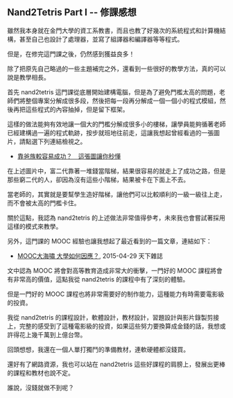 ## Nand2Tetris Part I -- 修課感想

雖然我本身就在金門大學的資工系教書，而且也教了好幾次的系統程式和計算機結構，甚至自己也設計了處理器，並寫了組譯器和編譯器等等程式。

但是，在修完這門課之後，仍然感到獲益良多！

除了把原先自己略過的一些主題補完之外，還看到一些很好的教學方法，真的可以說是教學相長。

首先 nand2tetris 這門課從底層開始建構電腦，但是為了避免門檻太高的問題，老師們將整個專案分解成很多段，然後把每一段再分解成一個一個小的程式模組，然後再把這些程式的內容抽掉，但是留下框架。

這樣的做法能夠有效地讓一個大的門檻分解成很多小的樓梯，讓學員能夠循著老師已經建構過一遍的程式軌跡，按步就班地往前走，這讓我想起曾經看過的一張圖片，請點選下列連結檢視之。

* [靠爸族較容易成功？　這張圖讓你秒懂](http://www.appledaily.com.tw/realtimenews/article/new/20150401/584846/)

在上述圖片中，富二代靠著一堆錢當階梯，結果很容易的就走上了成功之路，但是那些窮二代的人，卻因為沒有這些小階梯，結果被卡在下面上不去。

當老師的，其實就是要幫學生造好階梯，讓他們可以比較順利的一級一級往上走，而不會被太高的門檻卡住。

關於這點，我認為 nand2tetris 的上述做法非常值得參考，未來我也會嘗試著採用這樣的模式來教學。

另外，這門課的 MOOC 經驗也讓我想起了最近看到的一篇文章，連結如下：

* [MOOC大海嘯 大學如何因應？](http://www.cw.com.tw/article/article.action?id=5067325), 2015-04-29 天下雜誌

文中認為 MOOC 將會對高等教育造成非常大的衝擊，一門好的 MOOC 課程將會有非常高的價值，這點我從 nand2tetris 的課程中有了深刻的體驗。

但是一門好的 MOOC 課程也將非常需要好的制作能力，這種能力有時需要電影級的投資。

我從 nand2tetris 的課程設計，軟體設計，教材設計，習題設計與影片錄製剪接上，完整的感受到了這種電影級的投資，如果這些努力要換算成金錢的話，我想或許得花上幾千萬到上億台幣。

回頭想想，我還在一個人單打獨鬥的準備教材，連軟硬體都沒錢買。

還好有了網路資源，我也可以站在 nand2tetris 這些好課程的肩膀上，發展出更棒的課程和教材也說不定。

誰說，沒錢就做不到呢？


